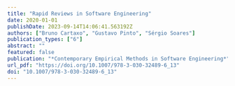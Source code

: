 ```yaml
---
title: "Rapid Reviews in Software Engineering"
date: 2020-01-01
publishDate: 2023-09-14T14:06:41.563192Z
authors: ["Bruno Cartaxo", "Gustavo Pinto", "Sérgio Soares"]
publication_types: ["6"]
abstract: ""
featured: false
publication: "*Contemporary Empirical Methods in Software Engineering*"
url_pdf: "https://doi.org/10.1007/978-3-030-32489-6_13"
doi: "10.1007/978-3-030-32489-6_13"
---
```



